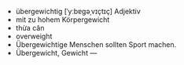 - übergewichtig	[ˈyːbɐɡəˌvɪçtɪç]	Adjektiv
- mit zu hohem Körpergewicht
- thừa cân
- overweight
- Übergewichtige Menschen sollten Sport machen.
- Übergewicht, Gewicht	—